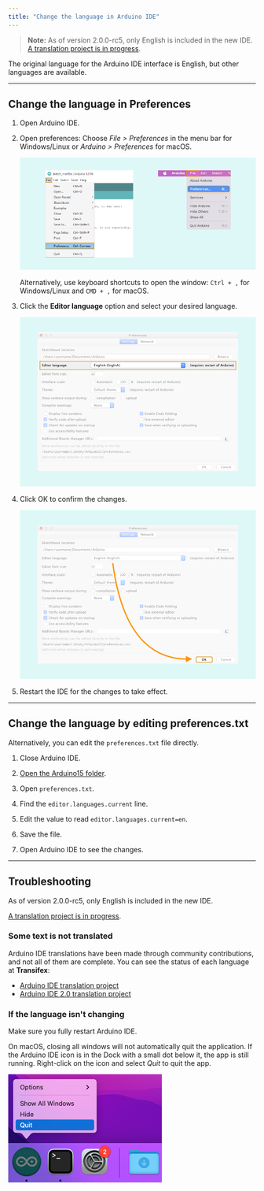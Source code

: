 ```yaml
---
title: "Change the language in Arduino IDE"
---
```


> **Note:** As of version 2.0.0-rc5, only English is included in the new IDE. [A translation project is in progress](https://www.transifex.com/arduino-1/ide2/). <!-- TIME: 22-03-21-->

The original language for the Arduino IDE interface is English, but other languages are available.

---

## Change the language in Preferences

1. Open Arduino IDE.

2. Open preferences: Choose _File > Preferences_ in the menu bar for Windows/Linux or  _Arduino > Preferences_ for macOS.

     ![](img/ide-preferences-multi-OS.png)

   Alternatively, use keyboard shortcuts to open the window: `Ctrl + ,` for Windows/Linux and `CMD + ,` for macOS.

3. Click the **Editor language** option and select your desired language.

   ![The Editor language option in the IDE Preferences window.](img/highlighting-preferences-language.png)

4. Click OK to confirm the changes.

   ![Clicking OK to confirm the changes.](img/highlighting-preferences-OK.png)

5. Restart the IDE for the changes to take effect.

---

## Change the language by editing preferences.txt

Alternatively, you can edit the `preferences.txt` file directly.

1. Close Arduino IDE.

2. [Open the Arduino15 folder](https://support.arduino.cc/hc/en-us/articles/360018448279-Open-the-Arduino15-folder).

3. Open `preferences.txt`.

4. Find the `editor.languages.current` line.

5. Edit the value to read `editor.languages.current=en`.

6. Save the file.

7. Open Arduino IDE to see the changes.

---

## Troubleshooting

As of version 2.0.0-rc5, only English is included in the new IDE.

[A translation project is in progress](https://www.transifex.com/arduino-1/ide2/).

### Some text is not translated

Arduino IDE translations have been made through community contributions, and not all of them are complete. You can see the status of each language at **Transifex**:

* [Arduino IDE translation project](https://www.transifex.com/mbanzi/arduino-ide-15/)
* [Arduino IDE 2.0 translation project](https://www.transifex.com/arduino-1/ide2/)

### If the language isn't changing

Make sure you fully restart Arduino IDE.

On macOS, closing all windows will not automatically quit the application. If the Arduino IDE icon is in the Dock with a small dot below it, the app is still running. Right-click on the icon and select _Quit_ to quit the app.

![Quitting Arduino IDE in the Dock on macOS.](img/macos-ide-quit.png)
